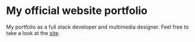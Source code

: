 # My official website portfolio

My portfolio as a full stack developer and multimedia designer. Feel free to take a look at the [site](https://noeldj.github.io/noels-portfolio/).

